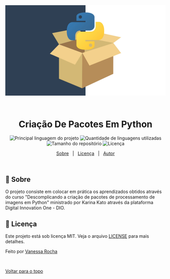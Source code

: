 <div align="center" id="top"> 
  <img src="package.jpg" alt="Criacao De Pacotes Em Python" />

  &#xa0;
</div>

<h1 align="center">Criação De Pacotes Em Python</h1>

<p align="center">
  <img alt="Principal linguagem do projeto" src="https://img.shields.io/github/languages/top/isabellazramos/criacao-de-pacotes-em-python?color=56BEB8">

  <img alt="Quantidade de linguagens utilizadas" src="https://img.shields.io/github/languages/count/isabellazramos/criacao-de-pacotes-em-python?color=56BEB8">

  <img alt="Tamanho do repositório" src="https://img.shields.io/github/repo-size/isabellazramos/criacao-de-pacotes-em-python?color=56BEB8">

  <img alt="Licença" src="https://img.shields.io/github/license/isabellazramos/criacao-de-pacotes-em-python?color=56BEB8">

</p>


<p align="center">
  <a href="#dart-sobre">Sobre</a> &#xa0; | &#xa0; 
  <a href="#memo-licença">Licença</a> &#xa0; | &#xa0;
  <a href="https://github.com/isabellazramos" target="_blank">Autor</a>
</p>

<br>

## :dart: Sobre ##

O projeto consiste em colocar em prática os aprendizados obtidos através do curso "Descomplicando a criação de pacotes de processamento de imagens em Python" ministrado por Karina Kato através da plataforma Digital Innovation One - DIO.

## :memo: Licença ##

Este projeto está sob licença MIT. Veja o arquivo [LICENSE](LICENSE) para mais detalhes.


Feito por <a href="[https://github.com/vanessarocha1989]" target="_blank">Vanessa Rocha</a>

&#xa0;

<a href="#top">Voltar para o topo</a>
